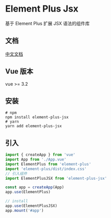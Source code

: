 # Element Plus Jsx

基于 Element Plus 扩展 JSX 语法的组件库

## 文档

[中文文档](https://zy.ziyilike.com:20150/)

## Vue 版本

vue >= 3.2

## 安装

```shell
# npm
npm install element-plus-jsx
# yarn
yarn add element-plus-jsx
```

## 引入

```typescript
import { createApp } from 'vue'
import App from './App.vue'
import ElementPlus from 'element-plus'
import 'element-plus/dist/index.css'
// 引入组件
import ElementPlusJSX from 'element-plus-jsx'

const app = createApp(App)
app.use(ElementPlus)

// install
app.use(ElementPlusJSX)
app.mount('#app')
```
